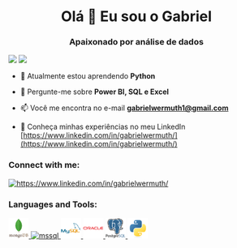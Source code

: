 <h1 align="center">Olá 👋 Eu sou o Gabriel</h1>
<h3 align="center">Apaixonado por análise de dados</h3>
<div>
<img height="180em" src="https://github-readme-stats.vercel.app/api?username=grwgabriel&show_icons=true&theme=dark"/>
<img height="100em" src="https://github-readme-stats.vercel.app/api/top-langs/?username=grwgabriel&layout=compact&langs_count=16&theme=dark"/>
</div>

- 🌱 Atualmente estou aprendendo **Python**

- 💬 Pergunte-me sobre **Power BI, SQL e Excel**

- 📫 Você me encontra no e-mail **gabrielwermuth1@gmail.com**

- 📄 Conheça minhas experiências no meu LinkedIn [https://www.linkedin.com/in/gabrielwermuth/](https://www.linkedin.com/in/gabrielwermuth/)

<h3 align="left">Connect with me:</h3>
<p align="left">
<a href="https://linkedin.com/in/https://www.linkedin.com/in/gabrielwermuth/" target="blank"><img align="center" src="https://raw.githubusercontent.com/rahuldkjain/github-profile-readme-generator/master/src/images/icons/Social/linked-in-alt.svg" alt="https://www.linkedin.com/in/gabrielwermuth/" height="30" width="40" /></a>
</p>

<h3 align="left">Languages and Tools:</h3>
<p align="left"> <a href="https://www.mongodb.com/" target="_blank" rel="noreferrer"> <img src="https://raw.githubusercontent.com/devicons/devicon/master/icons/mongodb/mongodb-original-wordmark.svg" alt="mongodb" width="40" height="40"/> </a> <a href="https://www.microsoft.com/en-us/sql-server" target="_blank" rel="noreferrer"> <img src="https://www.svgrepo.com/show/303229/microsoft-sql-server-logo.svg" alt="mssql" width="40" height="40"/> </a> <a href="https://www.mysql.com/" target="_blank" rel="noreferrer"> <img src="https://raw.githubusercontent.com/devicons/devicon/master/icons/mysql/mysql-original-wordmark.svg" alt="mysql" width="40" height="40"/> </a> <a href="https://www.oracle.com/" target="_blank" rel="noreferrer"> <img src="https://raw.githubusercontent.com/devicons/devicon/master/icons/oracle/oracle-original.svg" alt="oracle" width="40" height="40"/> </a> <a href="https://www.postgresql.org" target="_blank" rel="noreferrer"> <img src="https://raw.githubusercontent.com/devicons/devicon/master/icons/postgresql/postgresql-original-wordmark.svg" alt="postgresql" width="40" height="40"/> </a> <a href="https://www.python.org" target="_blank" rel="noreferrer"> <img src="https://raw.githubusercontent.com/devicons/devicon/master/icons/python/python-original.svg" alt="python" width="40" height="40"/> </a> </p>



<!--
**grwgabriel/grwgabriel** is a ✨ _special_ ✨ repository because its `README.md` (this file) appears on your GitHub profile.

Here are some ideas to get you started:

- 🔭 I’m currently working on ...
- 🌱 I’m currently learning ...
- 👯 I’m looking to collaborate on ...
- 🤔 I’m looking for help with ...
- 💬 Ask me about ...
- 📫 How to reach me: ...
- 😄 Pronouns: ...
- ⚡ Fun fact: ...
-->
